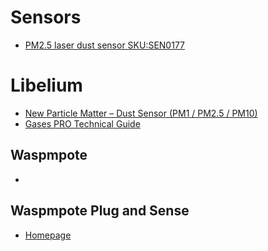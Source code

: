 # Sensors

- [PM2.5 laser dust sensor SKU:SEN0177](https://www.dfrobot.com/wiki/index.php/PM2.5_laser_dust_sensor_SKU:SEN0177)

# Libelium
- [New Particle Matter – Dust Sensor (PM1 / PM2.5 / PM10)](http://www.libelium.com/particle-matter-dust-sensor-pm1-pm25-pm10-air-quality-smart-cities/)
- [Gases PRO Technical Guide](http://www.libelium.com/downloads/documentation/gases_sensor_board_pro.pdf)

## Waspmpote

- []()

## Waspmpote Plug and Sense

- [Homepage](http://www.libelium.com/products/plug-sense/)